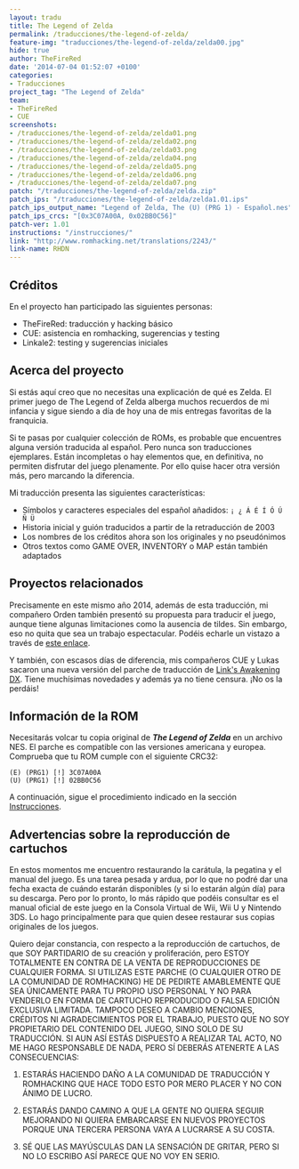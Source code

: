 ```yaml
---
layout: tradu
title: The Legend of Zelda
permalink: /traducciones/the-legend-of-zelda/
feature-img: "traducciones/the-legend-of-zelda/zelda00.jpg"
hide: true
author: TheFireRed
date: '2014-07-04 01:52:07 +0100'
categories:
- Traducciones
project_tag: "The Legend of Zelda"
team:
- TheFireRed
- CUE
screenshots:
- /traducciones/the-legend-of-zelda/zelda01.png
- /traducciones/the-legend-of-zelda/zelda02.png
- /traducciones/the-legend-of-zelda/zelda03.png
- /traducciones/the-legend-of-zelda/zelda04.png
- /traducciones/the-legend-of-zelda/zelda05.png
- /traducciones/the-legend-of-zelda/zelda06.png
- /traducciones/the-legend-of-zelda/zelda07.png
patch: "/traducciones/the-legend-of-zelda/zelda.zip"
patch_ips: "/traducciones/the-legend-of-zelda/zelda1.01.ips"
patch_ips_output_name: "Legend of Zelda, The (U) (PRG 1) - Español.nes"
patch_ips_crcs: "[0x3C07A00A, 0x02BB0C56]"
patch-ver: 1.01
instructions: "/instrucciones/"
link: "http://www.romhacking.net/translations/2243/"
link-name: RHDN
---
```

## Créditos
En el proyecto han participado las siguientes personas:

 - TheFireRed: traducción y hacking básico
 - CUE: asistencia en romhacking, sugerencias y testing
 - Linkale2: testing y sugerencias iniciales 

## Acerca del proyecto
Si estás aquí creo que no necesitas una explicación de qué es Zelda. El primer juego de The Legend of Zelda alberga muchos recuerdos de mi infancia y sigue siendo a día de hoy una de mis entregas favoritas de la franquicia.

Si te pasas por cualquier colección de ROMs, es probable que encuentres alguna versión traducida al español. Pero nunca son traducciones ejemplares. Están incompletas o hay elementos que, en definitiva, no permiten disfrutar del juego plenamente. Por ello quise hacer otra versión más, pero marcando la diferencia.

Mi traducción presenta las siguientes características:

* Símbolos y caracteres especiales del español añadidos: `¡ ¿ Á É Í Ó Ú Ñ Ü`
* Historia inicial y guión traducidos a partir de la retraducción de 2003
* Los nombres de los créditos ahora son los originales y no pseudónimos
* Otros textos como GAME OVER, INVENTORY o MAP están también adaptados

## Proyectos relacionados
Precisamente en este mismo año 2014, además de esta traducción, mi compañero Orden también presentó su propuesta para traducir el juego, aunque tiene algunas limitaciones como la ausencia de tildes. Sin embargo, eso no quita que sea un trabajo espectacular. Podéis echarle un vistazo a través de [este enlace](http://www.romhacking.net/translations/2182/).

Y también, con escasos días de diferencia, mis compañeros CUE y Lukas sacaron una nueva versión del parche de traducción de [Link's Awakening DX](http://www.romhacking.net/translations/2244/). Tiene muchísimas novedades y además ya no tiene censura. ¡No os la perdáis!

## Información de la ROM
Necesitarás volcar tu copia original de ***The Legend of Zelda*** en un archivo NES. El parche es compatible con las versiones americana y europea. Comprueba que tu ROM cumple con el siguiente CRC32:

```
(E) (PRG1) [!] 3C07A00A
(U) (PRG1) [!] 02BB0C56
```

A continuación, sigue el procedimiento indicado en la sección [Instrucciones](/instrucciones/).

## Advertencias sobre la reproducción de cartuchos
En estos momentos me encuentro restaurando la carátula, la pegatina y el manual del juego. Es una tarea pesada y ardua, por lo que no podré dar una fecha exacta de cuándo estarán disponibles (y si lo estarán algún día) para su descarga. Pero por lo pronto, lo más rápido que podéis consultar es el manual oficial de este juego en la Consola Virtual de Wii, Wii U y Nintendo 3DS. Lo hago principalmente para que quien desee restaurar sus copias originales de los juegos.

Quiero dejar constancia, con respecto a la reproducción de cartuchos, de que SOY PARTIDARIO de su creación y proliferación, pero ESTOY TOTALMENTE EN CONTRA DE LA VENTA DE REPRODUCCIONES DE CUALQUIER FORMA. SI UTILIZAS ESTE PARCHE (O CUALQUIER OTRO DE LA COMUNIDAD DE ROMHACKING) HE DE PEDIRTE AMABLEMENTE QUE SEA ÚNICAMENTE PARA TU PROPIO USO PERSONAL Y NO PARA VENDERLO EN FORMA DE CARTUCHO REPRODUCIDO O FALSA EDICIÓN EXCLUSIVA LIMITADA. TAMPOCO DESEO A CAMBIO MENCIONES, CRÉDITOS NI AGRADECIMIENTOS POR EL TRABAJO, PUESTO QUE NO SOY PROPIETARIO DEL CONTENIDO DEL JUEGO, SINO SOLO DE SU TRADUCCIÓN. SI AUN ASÍ ESTÁS DISPUESTO A REALIZAR TAL ACTO, NO ME HAGO RESPONSABLE DE NADA, PERO SÍ DEBERÁS ATENERTE A LAS CONSECUENCIAS:

1) ESTARÁS HACIENDO DAÑO A LA COMUNIDAD DE TRADUCCIÓN Y ROMHACKING QUE HACE TODO ESTO POR MERO PLACER Y NO CON ÁNIMO DE LUCRO.
 
2) ESTARÁS DANDO CAMINO A QUE LA GENTE NO QUIERA SEGUIR MEJORANDO NI QUIERA EMBARCARSE EN NUEVOS PROYECTOS PORQUE UNA TERCERA PERSONA VAYA A LUCRARSE A SU COSTA.
 
3) SÉ QUE LAS MAYÚSCULAS DAN LA SENSACIÓN DE GRITAR, PERO SI NO LO ESCRIBO ASÍ PARECE QUE NO VOY EN SERIO.